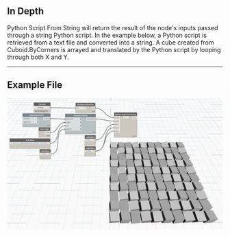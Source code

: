 ## In Depth
Python Script From String will return the result of the node's inputs passed through a string Python script. In the example below, a Python script is retrieved from a text file and converted into a string. A cube created from Cuboid.ByCorners is arrayed and translated by the Python script by looping through both X and Y.
___
## Example File

![Python Script From String](./PythonNodeModels.PythonStringNode_img.jpg)

